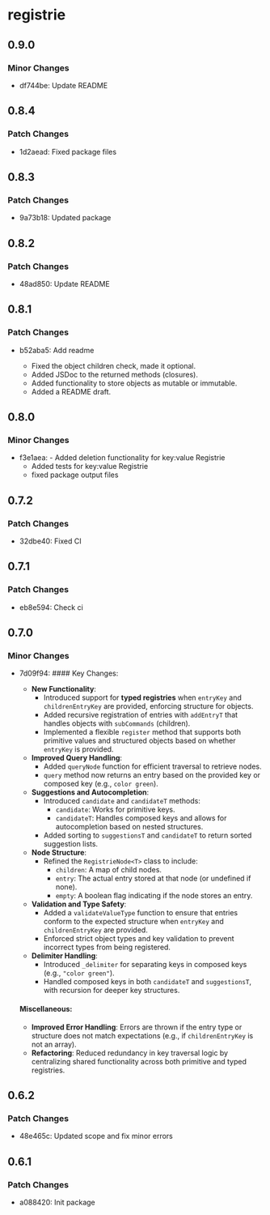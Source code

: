 # registrie

## 0.9.0

### Minor Changes

- df744be: Update README

## 0.8.4

### Patch Changes

- 1d2aead: Fixed package files

## 0.8.3

### Patch Changes

- 9a73b18: Updated package

## 0.8.2

### Patch Changes

- 48ad850: Update README

## 0.8.1

### Patch Changes

- b52aba5: Add readme

  - Fixed the object children check, made it optional.
  - Added JSDoc to the returned methods (closures).
  - Added functionality to store objects as mutable or immutable.
  - Added a README draft.

## 0.8.0

### Minor Changes

- f3e1aea: - Added deletion functionality for key:value Registrie
  - Added tests for key:value Registrie
  - fixed package output files

## 0.7.2

### Patch Changes

- 32dbe40: Fixed CI

## 0.7.1

### Patch Changes

- eb8e594: Check ci

## 0.7.0

### Minor Changes

- 7d09f94: #### Key Changes:

  - **New Functionality**:
    - Introduced support for **typed registries** when `entryKey` and `childrenEntryKey` are provided, enforcing structure for objects.
    - Added recursive registration of entries with `addEntryT` that handles objects with `subCommands` (children).
    - Implemented a flexible `register` method that supports both primitive values and structured objects based on whether `entryKey` is provided.
  - **Improved Query Handling**:
    - Added `queryNode` function for efficient traversal to retrieve nodes.
    - `query` method now returns an entry based on the provided key or composed key (e.g., `color green`).
  - **Suggestions and Autocompletion**:
    - Introduced `candidate` and `candidateT` methods:
      - `candidate`: Works for primitive keys.
      - `candidateT`: Handles composed keys and allows for autocompletion based on nested structures.
    - Added sorting to `suggestionsT` and `candidateT` to return sorted suggestion lists.
  - **Node Structure**:
    - Refined the `RegistrieNode<T>` class to include:
      - `children`: A map of child nodes.
      - `entry`: The actual entry stored at that node (or undefined if none).
      - `empty`: A boolean flag indicating if the node stores an entry.
  - **Validation and Type Safety**:
    - Added a `validateValueType` function to ensure that entries conform to the expected structure when `entryKey` and `childrenEntryKey` are provided.
    - Enforced strict object types and key validation to prevent incorrect types from being registered.
  - **Delimiter Handling**:
    - Introduced `_delimiter` for separating keys in composed keys (e.g., `"color green"`).
    - Handled composed keys in both `candidateT` and `suggestionsT`, with recursion for deeper key structures.

  #### Miscellaneous:

  - **Improved Error Handling**: Errors are thrown if the entry type or structure does not match expectations (e.g., if `childrenEntryKey` is not an array).
  - **Refactoring**: Reduced redundancy in key traversal logic by centralizing shared functionality across both primitive and typed registries.

## 0.6.2

### Patch Changes

- 48e465c: Updated scope and fix minor errors

## 0.6.1

### Patch Changes

- a088420: Init package
